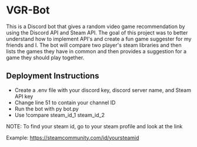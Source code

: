 # VGR-Bot
This is a Discord bot that gives a random video game recommendation by using the Discord API and Steam API.
The goal of this project was to better understand how to implement API's and create a fun game suggester for my friends and I.
The bot will compare two player's steam libraries and then lists the games they have in common and then provides a suggestion for a game they should play together.

## Deployment Instructions
 - Create a .env file with your discord key, discord server name, and Steam API key
 - Change line 51 to contain your channel ID
 - Run the bot with py bot.py
 - Use !compare steam_id_1 steam_id_2
 
 NOTE: To find your steam id, go to your steam profile and look at the link
 
 Example: https://steamcommunity.com/id/yoursteamid
